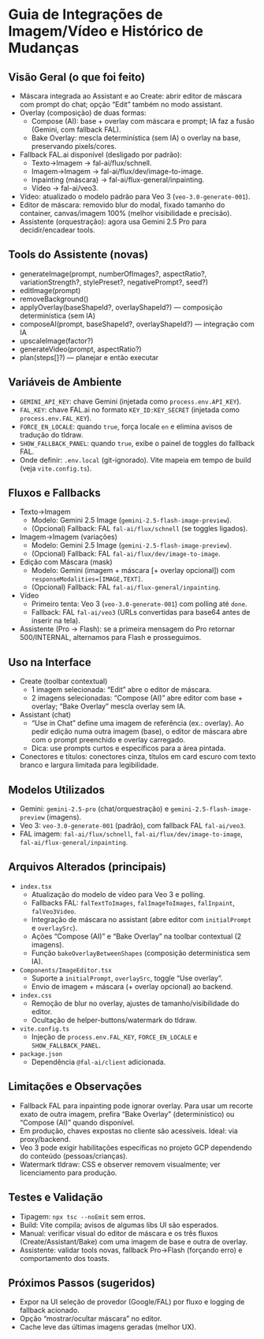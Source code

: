 # Guia de Integrações de Imagem/Vídeo e Histórico de Mudanças

## Visão Geral (o que foi feito)
- Máscara integrada ao Assistant e ao Create: abrir editor de máscara com prompt do chat; opção “Edit” também no modo assistant.
- Overlay (composição) de duas formas:
  - Compose (AI): base + overlay com máscara e prompt; IA faz a fusão (Gemini, com fallback FAL).
  - Bake Overlay: mescla determinística (sem IA) o overlay na base, preservando pixels/cores.
- Fallback FAL.ai disponível (desligado por padrão):
  - Texto→Imagem → fal-ai/flux/schnell.
  - Imagem→Imagem → fal-ai/flux/dev/image-to-image.
  - Inpainting (máscara) → fal-ai/flux-general/inpainting.
  - Vídeo → fal-ai/veo3.
- Vídeo: atualizado o modelo padrão para Veo 3 (`veo-3.0-generate-001`).
- Editor de máscara: removido blur do modal, fixado tamanho do container, canvas/imagem 100% (melhor visibilidade e precisão).
- Assistente (orquestração): agora usa Gemini 2.5 Pro para decidir/encadear tools.

## Tools do Assistente (novas)
- generateImage(prompt, numberOfImages?, aspectRatio?, variationStrength?, stylePreset?, negativePrompt?, seed?)
- editImage(prompt)
- removeBackground()
- applyOverlay(baseShapeId?, overlayShapeId?) — composição determinística (sem IA)
- composeAI(prompt, baseShapeId?, overlayShapeId?) — integração com IA
- upscaleImage(factor?)
- generateVideo(prompt, aspectRatio?)
- plan(steps[]?) — planejar e então executar

## Variáveis de Ambiente
- `GEMINI_API_KEY`: chave Gemini (injetada como `process.env.API_KEY`).
- `FAL_KEY`: chave FAL.ai no formato `KEY_ID:KEY_SECRET` (injetada como `process.env.FAL_KEY`).
- `FORCE_EN_LOCALE`: quando `true`, força locale `en` e elimina avisos de tradução do tldraw.
- `SHOW_FALLBACK_PANEL`: quando `true`, exibe o painel de toggles do fallback FAL.
- Onde definir: `.env.local` (git-ignorado). Vite mapeia em tempo de build (veja `vite.config.ts`).

## Fluxos e Fallbacks
- Texto→Imagem
  - Modelo: Gemini 2.5 Image (`gemini-2.5-flash-image-preview`).
  - (Opcional) Fallback: FAL `fal-ai/flux/schnell` (se toggles ligados).
- Imagem→Imagem (variações)
  - Modelo: Gemini 2.5 Image (`gemini-2.5-flash-image-preview`).
  - (Opcional) Fallback: FAL `fal-ai/flux/dev/image-to-image`.
- Edição com Máscara (mask)
  - Modelo: Gemini (imagem + máscara [+ overlay opcional]) com `responseModalities=[IMAGE,TEXT]`.
  - (Opcional) Fallback: FAL `fal-ai/flux-general/inpainting`.
- Vídeo
  - Primeiro tenta: Veo 3 (`veo-3.0-generate-001`) com polling até `done`.
  - Fallback: FAL `fal-ai/veo3` (URLs convertidas para base64 antes de inserir na tela).
 - Assistente (Pro → Flash): se a primeira mensagem do Pro retornar 500/INTERNAL, alternamos para Flash e prosseguimos.

## Uso na Interface
- Create (toolbar contextual)
  - 1 imagem selecionada: “Edit” abre o editor de máscara.
  - 2 imagens selecionadas: “Compose (AI)” abre editor com base + overlay; “Bake Overlay” mescla overlay sem IA.
- Assistant (chat)
  - “Use in Chat” define uma imagem de referência (ex.: overlay). Ao pedir edição numa outra imagem (base), o editor de máscara abre com o prompt preenchido e overlay carregado.
  - Dica: use prompts curtos e específicos para a área pintada.
 - Conectores e títulos: conectores cinza, títulos em card escuro com texto branco e largura limitada para legibilidade.

## Modelos Utilizados
- Gemini: `gemini-2.5-pro` (chat/orquestração) e `gemini-2.5-flash-image-preview` (imagens).
- Veo 3: `veo-3.0-generate-001` (padrão), com fallback FAL `fal-ai/veo3`.
- FAL imagem: `fal-ai/flux/schnell`, `fal-ai/flux/dev/image-to-image`, `fal-ai/flux-general/inpainting`.

## Arquivos Alterados (principais)
- `index.tsx`
  - Atualização do modelo de vídeo para Veo 3 e polling.
  - Fallbacks FAL: `falTextToImages`, `falImageToImages`, `falInpaint`, `falVeo3Video`.
  - Integração de máscara no assistant (abre editor com `initialPrompt` e `overlaySrc`).
  - Ações “Compose (AI)” e “Bake Overlay” na toolbar contextual (2 imagens).
  - Função `bakeOverlayBetweenShapes` (composição determinística sem IA).
- `Components/ImageEditor.tsx`
  - Suporte a `initialPrompt`, `overlaySrc`, toggle “Use overlay”.
  - Envio de imagem + máscara (+ overlay opcional) ao backend.
- `index.css`
  - Remoção de blur no overlay, ajustes de tamanho/visibilidade do editor.
  - Ocultação de helper-buttons/watermark do tldraw.
- `vite.config.ts`
  - Injeção de `process.env.FAL_KEY`, `FORCE_EN_LOCALE` e `SHOW_FALLBACK_PANEL`.
- `package.json`
  - Dependência `@fal-ai/client` adicionada.

## Limitações e Observações
- Fallback FAL para inpainting pode ignorar overlay. Para usar um recorte exato de outra imagem, prefira “Bake Overlay” (determinístico) ou “Compose (AI)” quando disponível.
- Em produção, chaves expostas no cliente são acessíveis. Ideal: via proxy/backend.
- Veo 3 pode exigir habilitações específicas no projeto GCP dependendo do conteúdo (pessoas/crianças).
 - Watermark tldraw: CSS e observer removem visualmente; ver licenciamento para produção.

## Testes e Validação
- Tipagem: `npx tsc --noEmit` sem erros.
- Build: Vite compila; avisos de algumas libs UI são esperados.
- Manual: verificar visual do editor de máscara e os três fluxos (Create/Assistant/Bake) com uma imagem de base e outra de overlay.
 - Assistente: validar tools novas, fallback Pro→Flash (forçando erro) e comportamento dos toasts.

## Próximos Passos (sugeridos)
- Expor na UI seleção de provedor (Google/FAL) por fluxo e logging de fallback acionado.
- Opção “mostrar/ocultar máscara” no editor.
- Cache leve das últimas imagens geradas (melhor UX).
